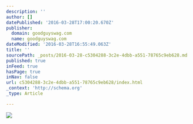 ```yaml
---
description: ''
author: []
datePublished: '2016-03-28T17:00:20.670Z'
publisher:
  domain: goodguyswag.com
  name: goodguyswag.com
dateModified: '2016-03-28T16:55:49.063Z'
title: ''
sourcePath: _posts/2016-03-28-c5304288-3c2e-4dbb-a551-78765c9eb628.md
published: true
inFeed: true
hasPage: true
inNav: false
url: c5304288-3c2e-4dbb-a551-78765c9eb628/index.html
_context: 'http://schema.org'
_type: Article

---
```

![](http://goodguyswag.com/wp-content/uploads/2016/03/image-5-e1459182809814.jpeg)